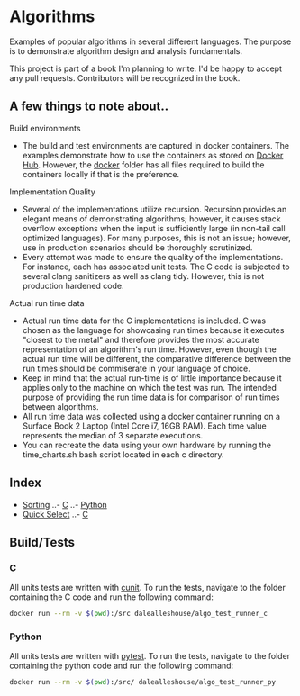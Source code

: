# Algorithms
Examples of popular algorithms in several different languages. The purpose is to
demonstrate algorithm design and analysis fundamentals.

This project is part of a book I'm planning to write. I'd be happy to accept any
pull requests. Contributors will be recognized in the book.

## A few things to note about..

Build environments
- The build and test environments are captured in docker containers. The
    examples demonstrate how to use the containers as stored on [Docker
    Hub](https://hub.docker.com). However, the [docker](docker/) folder has all
    files required to build the containers locally if that is the preference.

Implementation Quality
- Several of the implementations utilize recursion. Recursion provides an
    elegant means of demonstrating algorithms; however, it causes stack overflow
    exceptions when the input is sufficiently large (in non-tail call optimized
    languages). For many purposes, this is not an issue; however, use in
    production scenarios should be thoroughly scrutinized.
- Every attempt was made to ensure the quality of the implementations. For
    instance, each has associated unit tests. The C code is subjected to several
    clang sanitizers as well as clang tidy. However, this is not production
    hardened code.

Actual run time data
- Actual run time data for the C implementations is included. C was chosen
    as the language for showcasing run times because it executes "closest to the
    metal" and therefore provides the most accurate representation of an
    algorithm's run time. However, even though the actual run time will be
    different, the comparative difference between the run times should be
    commiserate in your language of choice.
- Keep in mind that the actual run-time is of little importance because it
    applies only to the machine on which the test was run. The intended purpose
    of providing the run time data is for comparison of run times between
    algorithms.
- All run time data was collected using a docker container running on a Surface
    Book 2 Laptop (Intel Core i7, 16GB RAM). Each time value represents the
    median of 3 separate executions.
- You can recreate the data using your own hardware by running the
    time_charts.sh bash script located in each c directory.

## Index
* [Sorting](sorting/)
..- [C](sorting/c/)
..- [Python](sorting/python/)
* [Quick Select](quick_select/)
..- [C](quick_select/c/)

## Build/Tests
### C
All units tests are written with
[cunit](http://cunit.sourceforge.net/doc/index.html). To run the tests,
navigate to the folder containing the C code and run the following command:

``` bash
docker run --rm -v $(pwd):/src dalealleshouse/algo_test_runner_c
```
### Python
All units tests are written with [pytest](https://docs.pytest.org/en/latest/).
To run the tests, navigate to the folder containing the python code and run the
following command:

``` bash
docker run --rm -v $(pwd):/src/ dalealleshouse/algo_test_runner_py
```
